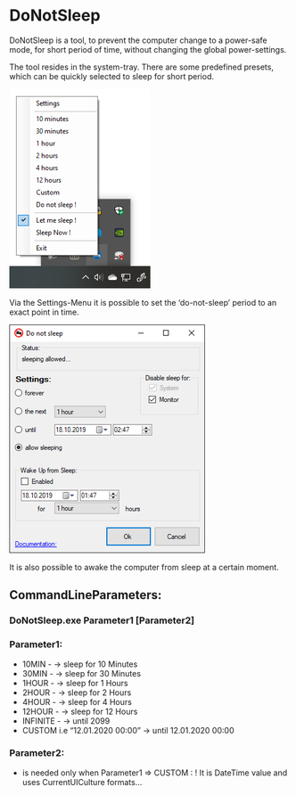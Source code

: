 # DoNotSleep
DoNotSleep is a tool, to prevent the computer change to a power-safe mode, for short period of time, without changing the global power-settings.

The tool resides in the system-tray. There are some predefined presets, which can be quickly selected to sleep for short period.


![System Tray](https://github.com/DAVIDSystems/DoNotSleep/blob/master/donotsleep/images/SystmTray.png)

Via the Settings-Menu it is possible to set the ‘do-not-sleep’ period to an exact point in time.

![Settings](https://github.com/DAVIDSystems/DoNotSleep/blob/master/donotsleep/images/settings.png)

It is also possible to awake the computer from sleep at a certain moment.

## CommandLineParameters:
### DoNotSleep.exe Parameter1 [Parameter2]
### Parameter1:
* 10MIN	-	-> sleep for 10 Minutes
* 30MIN	-	-> sleep for 30 Minutes
* 1HOUR	-	-> sleep for 1 Hours
* 2HOUR	-	-> sleep for 2 Hours
* 4HOUR	-	-> sleep for 4 Hours
* 12HOUR	-	-> sleep for 12 Hours
* INFINITE	-	-> until 2099
* CUSTOM	i.e “12.01.2020 00:00”	-> until 12.01.2020 00:00
### Parameter2:
* is needed only when Parameter1 => CUSTOM : ! It is DateTime value and uses CurrentUICulture formats…
